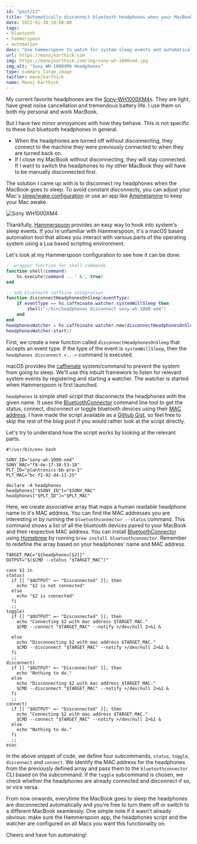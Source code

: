 ```yaml
---
id: "post/13"
title: "Automatically disconnect bluetooth headphones when your MacBook goes to sleep"
date: 2022-01-30 18:00:00
tags:
- bluetooth
- hammerspoon
- automation
desc: "Use hammerspoon to watch for system sleep events and automatically disconnect configured bluetooth headphones using the bluetoothconnector package and a custom bash script"
url: https://manojkarthick.com
img: https://manojkarthick.com/img/sony-wh-1000xm4.jpg
img_alt: "Sony WH-1000XM4 Headphones"
type: summary_large_image
twitter: manojkarthick
name: Manoj Karthick
---
```


<!-- Excerpt Start -->
My current favorite headphones are the [Sony-WH1000XM4][1]s. They are light, have great noise cancellation and tremendous battery life. I use them on both my personal and work MacBook.

But I have two minor annoyances with how they behave. This is not specific to these but bluetooth headphones in general.

* When the headphones are turned off without disconnecting, they connect to the machine they were previously connected to when they are turned back on.
* If I close my MacBook without disconnecting, they will stay connected. If I want to switch the headphones to my other MacBook they will have to be manually disconnected first.

The solution I came up with is to disconnect my headphones when the MacBook goes to sleep. To avoid constant disconnects, you can adjust your Mac's [sleep/wake configuration][9] or use an app like [Amphetamine][2] to keep your Mac awake.

![Sony WH1000XM4](/img/sony-wh-1000xm4.jpg)

<!-- Excerpt End -->

Thankfully, [Hammerspoon][3] provides an easy way to hook into system's sleep events. If you're unfamiliar with Hammerspoon, it's a macOS based automation tool that allows you interact with various parts of the operating system using a Lua based scripting environment.

Let's look at my Hammerspoon configuration to see how it can be done:

```lua
-- wrapper function for shell commands
function shell(command)
    hs.execute(command .. ' &', true)
end

-- add bluetooth caffeine integration
function disconnectHeadphonesOnSleep(eventType)
    if eventType == hs.caffeinate.watcher.systemWillSleep then
        shell("~/bin/headphones disconnect sony-wh-1000-xm4")
    end
end
headphonesWatcher = hs.caffeinate.watcher.new(disconnectHeadphonesOnSleep)
headphonesWatcher:start()

```

First, we create a new function called `disconnectHeadphonesOnSleep` that accepts an event type. If the type of the event is `systemWillSleep`, then the `headphones disconnect <...>` command is executed.

macOS provides the [caffienate][4] system/command to prevent the system from going to sleep. We'll use this inbuilt framework to listen for relevant system events by registering and starting a watcher. The watcher is started when Hammerspoon is first launched.

`headphones` is simple shell script that disconnects the headphones with the given name. It uses the [BluetoothConnector][5] command line tool to get the status, connect, disconnect or toggle bluetooth devices using their [MAC address][6]. I have made the script available as a [Github Gist][7], so feel free to skip the rest of the blog post if you would rather look at the script directly.

Let's try to understand how the script works by looking at the relevant parts.

```shell
#!/usr/bin/env bash

SONY_ID="sony-wh-1000-xm4"
SONY_MAC="f8-4e-17-38-53-18"
PLT_ID="plantronics-bb-pro-2"
PLT_MAC="bc-f2-92-d4-11-25"

declare -A headphones
headphones["$SONY_ID"]="$SONY_MAC"
headphones["$PLT_ID"]="$PLT_MAC"
```

Here, we create associative array that maps a human readable headphone name to it's MAC address. You can find the MAC addresses you are interesting in by running the `bluetoothconnector --status` command. This command shows a list of all the bluetooth devices paired to your MacBook and their respective MAC address. You can install [BluetoothConnector][5] using [Homebrew][8] by running `brew install bluetoothconnector`. Remember to redefine the array based on your headphones' name and MAC address.

```shell
TARGET_MAC="${headphones[$2]}"
OUTPUT="$($CMD --status "$TARGET_MAC")"

case $1 in
status)
  if [[ "$OUTPUT" =~ "Disconnected" ]]; then
    echo "$2 is not connected"
  else
    echo "$2 is connected"
  fi
  ;;
toggle)
  if [[ "$OUTPUT" =~ "Disconnected" ]]; then
    echo "Connecting $2 with mac address $TARGET_MAC."
    $CMD --connect "$TARGET_MAC" --notify >/dev/null 2>&1 &

  else
    echo "Disconnecting $2 with mac address $TARGET_MAC."
    $CMD --disconnect "$TARGET_MAC" --notify >/dev/null 2>&1 &
  fi
  ;;
disconnect)
  if [[ "$OUTPUT" =~ "Disconnected" ]]; then
    echo "Nothing to do."
  else
    echo "Disconnecting $2 with mac address $TARGET_MAC."
    $CMD --disconnect "$TARGET_MAC" --notify >/dev/null 2>&1 &
  fi
  ;;
connect)
  if [[ "$OUTPUT" =~ "Disconnected" ]]; then
    echo "Connecting $2 with mac address $TARGET_MAC."
    $CMD --connect "$TARGET_MAC" --notify >/dev/null 2>&1 &
  else
    echo "Nothing to do."
  fi
  ;;
esac
```

In the above snippet of code, we define four subcommands, `status`, `toggle`, `disconnect` and `connect`. We identify the MAC address for the headphones from the previously defined array and pass them to the `bluetoothconnector` CLI based on the subcommand. If the `toggle` subcommand is chosen, we check whether the headphones are already connected and disconnect if so, or vice versa.

From now onwards, everytime the MacBook goes to sleep the headphones are disconnected automatically and you're free to turn them off or switch to a different MacBook seamlessly. One simple note if it wasn't already obvious: make sure the Hammerspoon app, the headphones script and the watcher are configured on all Macs you want this functionality on.

Cheers and have fun automating!

[1]: https://www.sony.com/lr/electronics/headband-headphones/wh-1000xm4
[2]: https://roaringapps.com/app/amphetamine
[3]: https://www.hammerspoon.org/
[4]: https://ss64.com/osx/caffeinate.html
[5]: https://github.com/lapfelix/BluetoothConnector
[6]: https://en.wikipedia.org/wiki/MAC_address
[7]: https://gist.github.com/manojkarthick/289ab431727fa367c4c04ba66e320fb0
[8]: https://brew.sh/
[9]: https://support.apple.com/en-ca/guide/mac-help/mchle41a6ccd/mac
